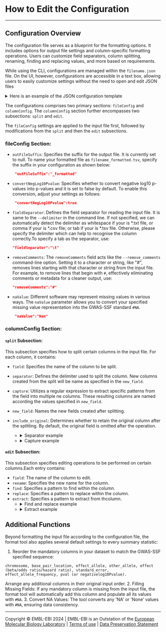 # How to Edit the Configuration
----
## Configuration Overview
The configuration file serves as a blueprint for the formatting options. It includes options for output file settings and column-specific formatting operations. Users can customize field separators, column splitting, renaming, finding and replacing values, and more based on requirements.

While using the CLI, configurations are managed within the `filename.json` file. On the UI, however, configurations are accessible in a text box, allowing users to easily customize settings without the need to open and edit JSON files

<details>
<summary>Here is an example of the JSON configuration template</summary>

```json
{
    "fileConfig": {
        "outFileSuffix": null,
        "convertNegLog10Pvalue": false,
        "fieldSeparator": " ",
        "naValue": null,
        "removeComments": null,
    },
    "columnConfig": {
        "split": [
            {
                "field": "SNP",
                "separator": null,
                "capture": null,
                "new_field": null,
                "include_original": null
            },
            {
                "field": "A1",
                "separator": null,
                "capture": null,
                "new_field": null,
                "include_original": null
            },
            {
                "field": "A2",
                "separator": null,
                "capture": null,
                "new_field": null,
                "include_original": null
            },
            {
                "field": "freq",
                "separator": null,
                "capture": null,
                "new_field": null,
                "include_original": null
            },
            {
                "field": "b",
                "separator": null,
                "capture": null,
                "new_field": null,
                "include_original": null
            },
            {
                "field": "se",
                "separator": null,
                "capture": null,
                "new_field": null,
                "include_original": null
            },
            {
                "field": "p",
                "separator": null,
                "capture": null,
                "new_field": null,
                "include_original": null
            },
            {
                "field": "N_cases",
                "separator": null,
                "capture": null,
                "new_field": null,
                "include_original": null
            },
            {
                "field": "N_controls",
                "separator": null,
                "capture": null,
                "new_field": null,
                "include_original": null
            }
        ],
        "edit": [
            {
                "field": "SNP",
                "rename": "variant_id",
                "find": null,
                "replace": null,
                "extract": null
            },
            {
                "field": "",
                "rename": "",
                "find": null,
                "replace": null,
                "extract": null
            },
            {
                "field": "A1",
                "rename": "effect_allele",
                "find": null,
                "replace": null,
                "extract": null
            },
            {
                "field": "A2",
                "rename": "other_allele",
                "find": null,
                "replace": null,
                "extract": null
            },
            {
                "field": "freq",
                "rename": "effect_allele_frequency",
                "find": null,
                "replace": null,
                "extract": null
            },
            {
                "field": "b",
                "rename": "beta",
                "find": null,
                "replace": null,
                "extract": null
            },
            {
                "field": "se",
                "rename": "standard_error",
                "find": null,
                "replace": null,
                "extract": null
            },
            {
                "field": "p",
                "rename": "p_value",
                "find": null,
                "replace": null,
                "extract": null
            },
            {
                "field": "N_cases",
                "rename": "n_cas",
                "find": null,
                "replace": null,
                "extract": null
            },
            {
                "field": "N_controls",
                "rename": "n_con",
                "find": null,
                "replace": null,
                "extract": null
            }
        ]
    }
}
```
</details>

The configurations comprises two primary sections: `fileConfig` and `columnConfig`. The `columnConfig` section further encompasses two subsections: `split` and `edit`. 

The `fileConfig` settings are applied to the input file first, followed by modifications from the `split` and then the `edit` subsections.

### fileConfig Section:
  - `outFileSuffix`: Specifies the suffix for the output file. It is currently set to null. To name your formatted file as `filename_formatted.tsv`, specify the suffix in your configuration as shown below:
    ```json
     "outFileSuffix":"_formatted"
     ```
  - `convertNegLog10Pvalue`: Specifies whether to convert negative log10 p-values into p-values and it is set to false by default. To enable this conversion, adjust your settings as follows:
    ```json
     "convertNegLog10Pvalue":true
     ```
  - `fieldSeparator`: Defines the field separator for reading the input file. It is same to the `--delimiter` in the command line. If not specified, we can automatically detect the delimiter as whitespace if your is *.txt file, or comma if your is *.csv file; or tab if your is *.tsv file. Otherwise, please specify the delimiter which can help to recognise the column correctly.To specify a tab as the separator, use:
     ```json
     "fieldSeparator":"\t"
     ```
  - `removeComments`: The `removeComments` field acts like the `--remove_comments` command-line option. Setting it to a character or string, like "#", removes lines starting with that character or string from the input file. For example, to remove lines that begin with `#`, effectively eliminating comments or metadata for a cleaner output, use:
     ```json
     "removeComments":"#"
     ```
  - `naValue`: Different software may represent missing values in various ways. The `naValue` parameter allows you to convert your specified missing value representation into the GWAS-SSF standard `#NA`.
    ```json
     "naValue":"Nan"
     ```


### columnConfig Section:

#### `split` Subsection:

This subsection specifies how to split certain columns in the input file. For each column, it contains:

  - `field`: Specifies the name of the column to be split.
  - `separator`: Defines the delimiter used to split the column. New columns created from the split will be name  as specified in the `new_field`.
  - `capture`: Utilizes a regular expression to extract  specific patterns from the field into multiple ne  columns. These resulting columns are named according the values specified in `new_field`.
  - `new_field`: Names the new fields created after splitting.
  - `include_original`: Determines whether to retain the original column after the splitting. By default, the  original field is omitted after the operation.

      * <details>
        <summary>Separator example</summary>

        **Input**:
        | SNP | rsid | EA |
        |-----|-------|---------|
        | chr11:88249377 | rs11020170_T_C  | T   |
        | chr1:60320992 | rs116406626_A_G  | A   |
        | chr2:18069070 | rs763680312_T_C  | T   |
        | chr8:135908647 | rs11992603_A_G  | A   |

        **JSON configuration**:
        ```json
        "field": "SNP",
        "separator": ":",
        "capture": null,
        "new_field": ["chromosome","base_pair_location"],
        "include_original": true
        ```
        **Output**:
        | SNP | rsid | EA |chromosome|base_pair_location|
        |-----|-------|---------|----|------------------|
        | chr11:88249377 | rs11020170_T_C  | T   |chr11 |88249377 |
        | chr1:60320992 | rs116406626_A_G  | A   |chr1| 60320992 |
        | chr2:18069070 | rs763680312_T_C  | T   |chr2 |18069070 |
        | chr8:135908647 | rs11992603_A_G  | A   |chr8| 135908647 |
        </details>
      * <details>
        <summary>Capture example</summary>

        **Input**:
        | SNP | rsid | EA |chromosome|base_pair_location|
        |-----|-------|---------|----|------------------|
        | chr11:88249377 | rs11020170_T_C  | T   |chr11 |88249377 |
        | chr1:60320992 | rs116406626_A_G  | A   |chr1| 60320992 |
        | chr2:18069070 | rs763680312_T_C  | T   |chr2 |18069070 |
        | chr8:135908647 | rs11992603_A_G  | A   |chr8| 135908647 |

        **JSON configuration**:
        ```json
        "field": "rsid",
        "separator": null,
        "capture": "(rs[0-9]+)_([A,T,C,G])_([A,T,C,G])",
        "new_field": ["rsid","effect_allele","other_allele"],
        "include_original": false
        ```
        **Output**:
        | SNP | EA |chromosome|base_pair_location| rsid | effect_allele| other_allele |
        |-----|---------|----|------------------|-----|-----|----|
        | chr11:88249377 |T   |chr11 |88249377 |rs11020170 | T | C  |
        | chr1:60320992 |A   |chr1| 60320992 |rs116406626 |A | G|
        | chr2:18069070 |T   |chr2 |18069070 |rs763680312| T |C |
        | chr8:135908647 |A   |chr8| 135908647 |rs11992603 |A |G |

        >[!TIP|style:callout]
        > If you're new to regex, [Regex101](https://regex101.com/) is a highly recommended online tool for testing and debugging regular expressions. It offers detailed explanations of each component of your regex and tests your patterns against sample texts for easy understanding. Additionally, there are numerous [regex cheat sheet](https://cheatography.com/davechild/cheat-sheets/regular-expressions/) available online that provide a handy quick-start guide to familiarize yourself with the basics.
        </details>

#### `edit` Subsection:
This subsection specifies editing operations to be performed on certain columns.Each entry contains:
- `field`: The name of the column to edit.
- `rename`: Specifies the new name for the column.
- `find`: Specifies a pattern to find within the column.
- `replace`: Specifies a pattern to replace within the  column.
- `extract`: Specifies a pattern to extract from thcolumn.
    * <details>
      <summary>Find and replace example</summary>

      **Input**:
      | SNP | EA |chromosome|base_pair_locatiorsid |  effect_allele|other_allele |
      |-----|----|---------|-----------------------|-------------|------------|
      | chr11:88249377 |T   |chr11 |88249377    rs11020170 |     T | C  |
      | chr1:60320992 |A   |CHR1| 60320992    rs116406626 |    A | G|
      | chr2:18069070 |T   |chr2 |18069070    rs763680312|     T |C |
      | chr8:135908647 |A   |CHR8| 135908647     rs11992603 |    A |G |
      
      **JSON configuration**:
       ```json
      "field": "chromosome",
      "rename": "chromosome",
      "find": "chr|CHR",
      "replace": "",
      "extract": null
       ```
      
      **Output**:
      | SNP | EA |chromosome|base_pair_location| rsid  effect_allele| other_allele |
      |-----|---------|----|------------------|--------  ----|------|
      | chr11:88249377 |T   |11 |88249377| rs11020170 |     T | C  |
      | chr1:60320992 |A   |1| 60320992 |rs116406626|A |     G|
      | chr2:18069070 |T   |2 |18069070 |rs763680312 |T |    C |
      | chr8:135908647 |A   |8| 135908647 |rs11992603  A |    G |
      
      
      When utilizing the find and replace function, please note that it will modify values within the columns but  not within the headers. For instance, if you try to replace `chr` in the column headers, the header `chromosome` will remain unchanged. Pleas use the `rename` function to change the header.

      >[!NOTE|style:callout]
      > Please use "find and replace" together. To remove      any character, enter `""` (an empty string) in the      replace field, rather than leaving it as `null`.      
      </details>

    
    * <details>
      <summary>Extract example</summary>
      
      **Input**:
      | chromosome| base_pair_location | rsid |effect_allele| other_allele |
      |-----------|--------------------|------|-------------|-------------|
      | 11| 88249377 | rs11020170_T_C  | T   | C|
      | 1 | 60320992 | rs116406626_A_G  | A   | G|
      | 2 | 18069070 | rs763680312_T_C  | T   | C|
      | 8 |135908647 | rs11992603_A_G  | A   | G|
      
      **JSON configuration**:
       ```json
      "field": "rsid",
      "rename": "variant_id",
      "find": null,
      "replace": null,
      "extract": "rs"
       ```
      
      **Output**:
       | chromosome| base_pair_location | variant_id |effect_allele|other_allele |
      |-----|-------|-------------|-------------|------|
      | 11| 88249377 | rs11020170 | T   | C|
      | 1| 60320992 | rs116406626  | A   | G|
      | 2| 18069070 | rs763680312 | T   | C|
      | 8|135908647 | rs11992603  | A   | G|
      
      </details>

## Additional Functions
Beyond formatting the input file according to the configuration file, the format tool also applies several default settings to every summary statistic:

1. Reorder the mandatory columns in your dataset to match the GWAS-SSF specified sequence: 
```text
chromosome, base_pair_location, effect_allele, other_allele, effect (beta/odds ratio/hazard ratio), standard_error, effect_allele_frequency, pval (or negativelog10Pvalue). 
```
Arrange any additional columns in their original input order.
2. Filling Missing Fields: If any mandatory column is missing from the input file, the format tool will automatically add this column and populate all its values with `#NA`.
3. Convert NA Values: The tool converts any 'NA' or 'None' values with `#NA`, ensuring data consistency.

----
Copyright © EMBL-EBI 2024 | EMBL-EBI is an Outstation of the [European Molecular Biology Laboratory](https://www.embl.org/) | [Terms of use](https://www.ebi.ac.uk/about/terms-of-use) | [Data Preservation Statement](https://www.ebi.ac.uk/long-term-data-preservation)
